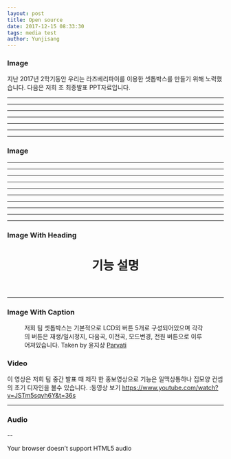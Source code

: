 ```yaml
---
layout: post
title: Open source
date: 2017-12-15 08:33:30
tags: media test
author: Yunjisang
---
```


### Image

<amp-img src="https://github.com/beargrllys/beargrllys.github.io/blob/master/KakaoTalk_20171205_173428388.jpg?raw=true" width="656" height="400" layout="responsive" alt="" class="mb3"></amp-img>

지난 2017년 2학기동안 우리는 라즈베리파이를 이용한 셋톱박스를 만들기 위해 노력했습니다.
다음은 저희 조 최종발표 PPT자료입니다.


<amp-img src="https://github.com/beargrllys/beargrllys.github.io/blob/master/%EC%8A%AC%EB%9D%BC%EC%9D%B4%EB%93%9C1.JPG?raw=true" width="656" height="400" layout="responsive" alt="" class="mb3"></amp-img>
<hr/>


<amp-img src="https://github.com/beargrllys/beargrllys.github.io/blob/master/%EC%8A%AC%EB%9D%BC%EC%9D%B4%EB%93%9C2.JPG?raw=true" width="656" height="400" layout="responsive" alt="" class="mb3"></amp-img>
<hr/>


<amp-img src="https://github.com/beargrllys/beargrllys.github.io/blob/master/%EC%8A%AC%EB%9D%BC%EC%9D%B4%EB%93%9C3.JPG?raw=true" width="656" height="400" layout="responsive" alt="" class="mb3"></amp-img>
<hr/>


<amp-img src="https://github.com/beargrllys/beargrllys.github.io/blob/master/%EC%8A%AC%EB%9D%BC%EC%9D%B4%EB%93%9C4.JPG?raw=true" width="656" height="400" layout="responsive" alt="" class="mb3"></amp-img>
<hr/>


<amp-img src="https://github.com/beargrllys/beargrllys.github.io/blob/master/%EC%8A%AC%EB%9D%BC%EC%9D%B4%EB%93%9C5.JPG?raw=true" width="656" height="400" layout="responsive" alt="" class="mb3"></amp-img>
<hr/>


<amp-img src="https://github.com/beargrllys/beargrllys.github.io/blob/master/%EC%8A%AC%EB%9D%BC%EC%9D%B4%EB%93%9C6.JPG?raw=true" width="656" height="400" layout="responsive" alt="" class="mb3"></amp-img>
<hr/>


<amp-img src="https://github.com/beargrllys/beargrllys.github.io/blob/master/%EC%8A%AC%EB%9D%BC%EC%9D%B4%EB%93%9C7.JPG?raw=true" width="656" height="400" layout="responsive" alt="" class="mb3"></amp-img>
<hr/>

<h3>Image</h3>
<amp-img src="https://github.com/beargrllys/beargrllys.github.io/blob/master/%EC%8A%AC%EB%9D%BC%EC%9D%B4%EB%93%9C8.JPG?raw=true" width="656" height="400" layout="responsive" alt="" class="mb3"></amp-img>
<hr/>


<amp-img src="https://github.com/beargrllys/beargrllys.github.io/blob/master/%EC%8A%AC%EB%9D%BC%EC%9D%B4%EB%93%9C9.JPG?raw=true" width="656" height="400" layout="responsive" alt="" class="mb3"></amp-img>
<hr/>


<amp-img src="https://github.com/beargrllys/beargrllys.github.io/blob/master/%EC%8A%AC%EB%9D%BC%EC%9D%B4%EB%93%9C10.JPG?raw=true" width="656" height="400" layout="responsive" alt="" class="mb3"></amp-img>
<hr/>


<amp-img src="https://github.com/beargrllys/beargrllys.github.io/blob/master/%EC%8A%AC%EB%9D%BC%EC%9D%B4%EB%93%9C11.JPG?raw=true" width="656" height="400" layout="responsive" alt="" class="mb3"></amp-img>
<hr/>


<amp-img src="https://github.com/beargrllys/beargrllys.github.io/blob/master/%EC%8A%AC%EB%9D%BC%EC%9D%B4%EB%93%9C12.JPG?raw=true" width="656" height="400" layout="responsive" alt="" class="mb3"></amp-img>
<hr/>


<amp-img src="https://github.com/beargrllys/beargrllys.github.io/blob/master/%EC%8A%AC%EB%9D%BC%EC%9D%B4%EB%93%9C13.JPG?raw=true" width="656" height="400" layout="responsive" alt="" class="mb3"></amp-img>
<hr/>


<amp-img src="https://github.com/beargrllys/beargrllys.github.io/blob/master/%EC%8A%AC%EB%9D%BC%EC%9D%B4%EB%93%9C14.JPG?raw=true" width="656" height="400" layout="responsive" alt="" class="mb3"></amp-img>
<hr/>


<amp-img src="https://github.com/beargrllys/beargrllys.github.io/blob/master/%EC%8A%AC%EB%9D%BC%EC%9D%B4%EB%93%9C15.JPG?raw=true" width="656" height="400" layout="responsive" alt="" class="mb3"></amp-img>
<hr/>

<hr/>

<hr />

### Image With Heading
<figure class="ampstart-image-with-heading  m0 relative mb4">
<amp-img src="https://github.com/beargrllys/beargrllys.github.io/blob/master/KakaoTalk_20171205_175307059.jpg?raw=true" width="656" height="400" layout="responsive" alt="" class="mb3"></amp-img>
<figcaption class="absolute right-0 bottom-0 left-0">
<header class="ampstart-image-heading px2 py2 line-height-4"><h1>기능 설명</h1></header>
</figcaption>
</figure>

<hr/>

### Image With Caption
<figure class="ampstart-image-with-caption m0 relative mb4">
<amp-img src="https://github.com/beargrllys/beargrllys.github.io/blob/master/KakaoTalk_20171205_173426651.jpg?raw=true" width="656" height="400" layout="responsive" alt="" class="mb3"></amp-img>
<figcaption class="h5 mt1 px3">저희 팀 셋톱박스는 기본적으로 LCD외 버튼 5개로 구성되어있으며 각각의 버튼은 재생/일시정지, 다음곡, 이전곡, 모드변경, 전원 버튼으로 이루어져있습니다.
<span class="ampstart-image-credit block bold">
Taken by 윤지상
<a href="#" role="author">Parvati</a>
</span>
</figcaption>
</figure>

### Video

이 영상은 저희 팀 중간 발표 때 제작 한 홍보영상으로 기능은 일맥상통하나 집모양 컨셉의 초기 디자인을 볼수 있습니다.
<a herf = "https://www.youtube.com/watch?v=JSTm5sqyh6Y&t=36s"> :동영상 보기 https://www.youtube.com/watch?v=JSTm5sqyh6Y&t=36s</a>

<amp-youtube width="480"
  height="270"
  layout="responsive"
  data-videoid="https://www.youtube.com/watch?v=JSTm5sqyh6Y&t=130s">
</amp-youtube>

<hr />

### Audio

--

<amp-audio width="auto"
  height="50"
  src="">
  <div fallback>
    <p>Your browser doesn’t support HTML5 audio</p>
  </div>
</amp-audio>

